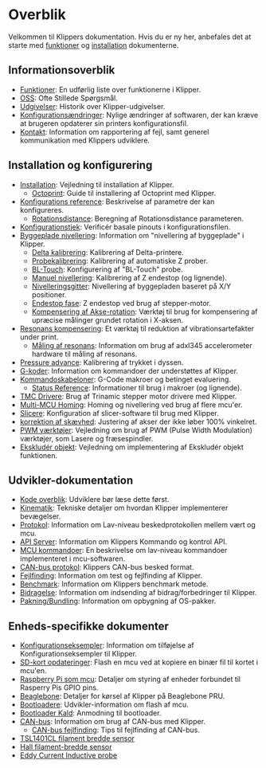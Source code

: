 # Overblik

Velkommen til Klippers dokumentation. Hvis du er ny her, anbefales det at starte med [funktioner](Features.md) og [installation](Installation.md) dokumenterne.

## Informationsoverblik

- [Funktioner](Features.md): En udførlig liste over funktionerne i Klipper.
- [OSS](FAQ.md): Ofte Stillede Spørgsmål.
- [Udgivelser](Releases.md): Historik over Klipper-udgivelser.
- [Konfigurationsændringer](Config_Changes.md): Nylige ændringer af softwaren, der kan kræve at brugeren opdaterer sin printers konfigurationsfil.
- [Kontakt](Contact.md): Information om rapportering af fejl, samt generel kommunikation med Klippers udviklere.

## Installation og konfigurering

- [Installation](Installation.md): Vejledning til installation af Klipper.
   - [Octoprint](Octoprint.md): Guide til installering af Octoprint med Klipper.
- [Konfigurations reference](Config_Reference.md): Beskrivelse af parametre der kan konfigureres.
   - [Rotationsdistance](Rotation_Distance.md): Beregning af Rotationsdistance parameteren.
- [Konfigurationstjek](Config_checks.md): Verificér basale pinouts i konfigurationsfilen.
- [Byggeplade nivellering](Bed_Level.md): Information om "nivellering af byggeplade" i Klipper.
   - [Delta kalibrering](Delta_Calibrate.md): Kalibrering af Delta-printere.
   - [Probekalibrering](Probe_Calibrate.md): Kalibrering af automatiske Z prober.
   - [BL-Touch](BLTouch.md): Konfigurering af "BL-Touch" probe.
   - [Manuel nivellering](Manual_Level.md): Kalibrering af Z endestop (og lignende).
   - [Nivelleringsgitter](Bed_Mesh.md): Nivellering af byggepladen baseret på X/Y positioner.
   - [Endestop fase](Endstop_Phase.md): Z endestop ved brug af stepper-motor.
   - [Kompensering af Akse-rotation](Axis_Twist_Compensation.md): Værktøj til brug for kompensering af upræcise målinger grundet rotation i X-aksen.
- [Resonans kompensering](Resonance_Compensation.md): Et værktøj til reduktion af vibrationsartefakter under print.
   - [Måling af resonans](Measuring_Resonances.md): Information om brug af adxl345 accelerometer hardware til måling af resonans.
- [Pressure advance](Pressure_Advance.md): Kalibrering af trykket i dyssen.
- [G-koder](G-Codes.md): Information om kommandoer der understøttes af Klipper.
- [Kommandoskabeloner](Command_Templates.md): G-Code makroer og betinget evaluering.
   - [Status Reference](Status_Reference.md): Informationer til brug i makroer (og lignende).
- [TMC Drivere](TMC_Drivers.md): Brug af Trinamic stepper motor drivere med Klipper.
- [Multi-MCU Homing](Multi_MCU_Homing.md): Homing og nivellering ved brug af flere mcu'er.
- [Slicere](Slicers.md): Konfiguration af slicer-software til brug med Klipper.
- [korrektion af skævhed](Skew_Correction.md): Justering af akser der ikke løber 100% vinkelret.
- [PWM værktøjer](Using_PWM_Tools.md): Vejledning om brug af PWM (Pulse Width Modulation) værktøjer, som Lasere og fræsespindler.
- [Ekskludér objekt](Exclude_Object.md): Vejledning om implementering af Ekskludér objekt funktionen.

## Udvikler-dokumentation

- [Kode overblik](Code_Overview.md): Udviklere bør læse dette først.
- [Kinematik](Kinematics.md): Tekniske detaljer om hvordan Klipper implementerer bevægelser.
- [Protokol](Protocol.md): Information om Lav-niveau beskedprotokollen mellem vært og mcu.
- [API Server](API_Server.md): Information om Klippers Kommando og kontrol API.
- [MCU kommandoer](MCU_Commands.md): En beskrivelse om lav-niveau kommandoer implementeret i mcu-softwaren.
- [CAN-bus protokol](CANBUS_protocol.md): Klippers CAN-bus besked format.
- [Fejlfinding](Debugging.md): Information om test og fejlfinding af Klipper.
- [Benchmark](Benchmarks.md): Information om Klippers benchmark metode.
- [Bidragelse](CONTRIBUTING.md): Information om indsending af bidrag/forbedringer til Klipper.
- [Pakning/Bundling](Packaging.md): Information om opbygning af OS-pakker.

## Enheds-specifikke dokumenter

- [Konfigurationseksempler](Example_Configs.md): Information om tilføjelse af Konfigurationseksempler til Klipper.
- [SD-kort opdateringer](SDCard_Updates.md): Flash en mcu ved at kopiere en binær fil til kortet i mcu'en.
- [Raspberry Pi som mcu](RPi_microcontroller.md): Detaljer om styring af enheder forbundet til Rasperry Pis GPIO pins.
- [Beaglebone](Beaglebone.md): Detaljer for kørsel af Klipper på Beaglebone PRU.
- [Bootloadere](Bootloaders.md): Udvikler-information om flash af mcu.
- [Bootloader Kald](Bootloader_Entry.md): Anmodning til bootloader.
- [CAN-bus](CANBUS.md): Information om brug af CAN-bus med Klipper.
   - [CAN-bus fejlfinding](CANBUS_Troubleshooting.md): Tips til fejlfinding af CAN-bus.
- [TSL1401CL filament bredde sensor](TSL1401CL_Filament_Width_Sensor.md)
- [Hall filament-bredde sensor](Hall_Filament_Width_Sensor.md)
- [Eddy Current Inductive probe](Eddy_Probe.md)
